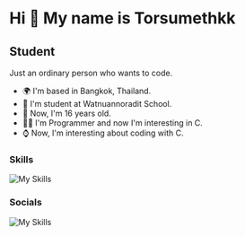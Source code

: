 Hi 🥛 My name is Torsumethkk
============================

Student
-------

Just an ordinary person who wants to code.

* 🌍  I'm based in Bangkok, Thailand.
* 📕  I'm student at Watnuannoradit School.
* 📅  Now, I'm 16 years old.
* 🧑‍💻  I'm Programmer and now I'm interesting in C.
* ⌚  Now, I'm interesting about coding with C.
### Skills

![My Skills](https://skillicons.dev/icons?i=html,css,js,react,tailwind,python)


### Socials

![My Skills](https://skillicons.dev/icons?i=github,discord)
